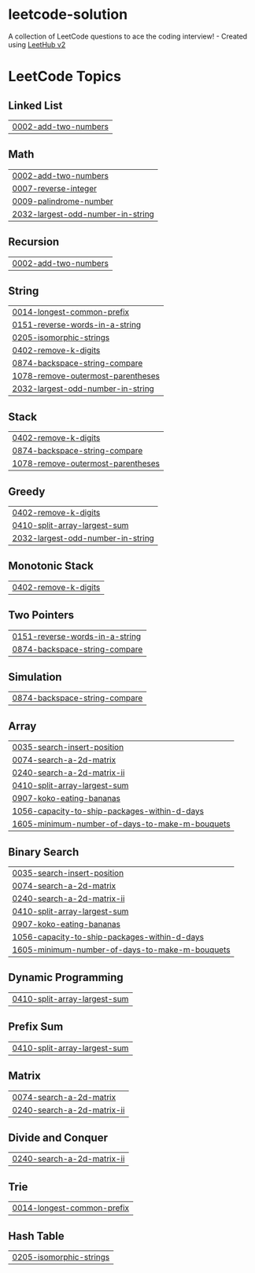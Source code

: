 # leetcode-solution
A collection of LeetCode questions to ace the coding interview! - Created using [LeetHub v2](https://github.com/arunbhardwaj/LeetHub-2.0)

<!---LeetCode Topics Start-->
# LeetCode Topics
## Linked List
|  |
| ------- |
| [0002-add-two-numbers](https://github.com/rajputishwar/leetcode-solution/tree/master/0002-add-two-numbers) |
## Math
|  |
| ------- |
| [0002-add-two-numbers](https://github.com/rajputishwar/leetcode-solution/tree/master/0002-add-two-numbers) |
| [0007-reverse-integer](https://github.com/rajputishwar/leetcode-solution/tree/master/0007-reverse-integer) |
| [0009-palindrome-number](https://github.com/rajputishwar/leetcode-solution/tree/master/0009-palindrome-number) |
| [2032-largest-odd-number-in-string](https://github.com/rajputishwar/leetcode-solution/tree/master/2032-largest-odd-number-in-string) |
## Recursion
|  |
| ------- |
| [0002-add-two-numbers](https://github.com/rajputishwar/leetcode-solution/tree/master/0002-add-two-numbers) |
## String
|  |
| ------- |
| [0014-longest-common-prefix](https://github.com/rajputishwar/leetcode-solution/tree/master/0014-longest-common-prefix) |
| [0151-reverse-words-in-a-string](https://github.com/rajputishwar/leetcode-solution/tree/master/0151-reverse-words-in-a-string) |
| [0205-isomorphic-strings](https://github.com/rajputishwar/leetcode-solution/tree/master/0205-isomorphic-strings) |
| [0402-remove-k-digits](https://github.com/rajputishwar/leetcode-solution/tree/master/0402-remove-k-digits) |
| [0874-backspace-string-compare](https://github.com/rajputishwar/leetcode-solution/tree/master/0874-backspace-string-compare) |
| [1078-remove-outermost-parentheses](https://github.com/rajputishwar/leetcode-solution/tree/master/1078-remove-outermost-parentheses) |
| [2032-largest-odd-number-in-string](https://github.com/rajputishwar/leetcode-solution/tree/master/2032-largest-odd-number-in-string) |
## Stack
|  |
| ------- |
| [0402-remove-k-digits](https://github.com/rajputishwar/leetcode-solution/tree/master/0402-remove-k-digits) |
| [0874-backspace-string-compare](https://github.com/rajputishwar/leetcode-solution/tree/master/0874-backspace-string-compare) |
| [1078-remove-outermost-parentheses](https://github.com/rajputishwar/leetcode-solution/tree/master/1078-remove-outermost-parentheses) |
## Greedy
|  |
| ------- |
| [0402-remove-k-digits](https://github.com/rajputishwar/leetcode-solution/tree/master/0402-remove-k-digits) |
| [0410-split-array-largest-sum](https://github.com/rajputishwar/leetcode-solution/tree/master/0410-split-array-largest-sum) |
| [2032-largest-odd-number-in-string](https://github.com/rajputishwar/leetcode-solution/tree/master/2032-largest-odd-number-in-string) |
## Monotonic Stack
|  |
| ------- |
| [0402-remove-k-digits](https://github.com/rajputishwar/leetcode-solution/tree/master/0402-remove-k-digits) |
## Two Pointers
|  |
| ------- |
| [0151-reverse-words-in-a-string](https://github.com/rajputishwar/leetcode-solution/tree/master/0151-reverse-words-in-a-string) |
| [0874-backspace-string-compare](https://github.com/rajputishwar/leetcode-solution/tree/master/0874-backspace-string-compare) |
## Simulation
|  |
| ------- |
| [0874-backspace-string-compare](https://github.com/rajputishwar/leetcode-solution/tree/master/0874-backspace-string-compare) |
## Array
|  |
| ------- |
| [0035-search-insert-position](https://github.com/rajputishwar/leetcode-solution/tree/master/0035-search-insert-position) |
| [0074-search-a-2d-matrix](https://github.com/rajputishwar/leetcode-solution/tree/master/0074-search-a-2d-matrix) |
| [0240-search-a-2d-matrix-ii](https://github.com/rajputishwar/leetcode-solution/tree/master/0240-search-a-2d-matrix-ii) |
| [0410-split-array-largest-sum](https://github.com/rajputishwar/leetcode-solution/tree/master/0410-split-array-largest-sum) |
| [0907-koko-eating-bananas](https://github.com/rajputishwar/leetcode-solution/tree/master/0907-koko-eating-bananas) |
| [1056-capacity-to-ship-packages-within-d-days](https://github.com/rajputishwar/leetcode-solution/tree/master/1056-capacity-to-ship-packages-within-d-days) |
| [1605-minimum-number-of-days-to-make-m-bouquets](https://github.com/rajputishwar/leetcode-solution/tree/master/1605-minimum-number-of-days-to-make-m-bouquets) |
## Binary Search
|  |
| ------- |
| [0035-search-insert-position](https://github.com/rajputishwar/leetcode-solution/tree/master/0035-search-insert-position) |
| [0074-search-a-2d-matrix](https://github.com/rajputishwar/leetcode-solution/tree/master/0074-search-a-2d-matrix) |
| [0240-search-a-2d-matrix-ii](https://github.com/rajputishwar/leetcode-solution/tree/master/0240-search-a-2d-matrix-ii) |
| [0410-split-array-largest-sum](https://github.com/rajputishwar/leetcode-solution/tree/master/0410-split-array-largest-sum) |
| [0907-koko-eating-bananas](https://github.com/rajputishwar/leetcode-solution/tree/master/0907-koko-eating-bananas) |
| [1056-capacity-to-ship-packages-within-d-days](https://github.com/rajputishwar/leetcode-solution/tree/master/1056-capacity-to-ship-packages-within-d-days) |
| [1605-minimum-number-of-days-to-make-m-bouquets](https://github.com/rajputishwar/leetcode-solution/tree/master/1605-minimum-number-of-days-to-make-m-bouquets) |
## Dynamic Programming
|  |
| ------- |
| [0410-split-array-largest-sum](https://github.com/rajputishwar/leetcode-solution/tree/master/0410-split-array-largest-sum) |
## Prefix Sum
|  |
| ------- |
| [0410-split-array-largest-sum](https://github.com/rajputishwar/leetcode-solution/tree/master/0410-split-array-largest-sum) |
## Matrix
|  |
| ------- |
| [0074-search-a-2d-matrix](https://github.com/rajputishwar/leetcode-solution/tree/master/0074-search-a-2d-matrix) |
| [0240-search-a-2d-matrix-ii](https://github.com/rajputishwar/leetcode-solution/tree/master/0240-search-a-2d-matrix-ii) |
## Divide and Conquer
|  |
| ------- |
| [0240-search-a-2d-matrix-ii](https://github.com/rajputishwar/leetcode-solution/tree/master/0240-search-a-2d-matrix-ii) |
## Trie
|  |
| ------- |
| [0014-longest-common-prefix](https://github.com/rajputishwar/leetcode-solution/tree/master/0014-longest-common-prefix) |
## Hash Table
|  |
| ------- |
| [0205-isomorphic-strings](https://github.com/rajputishwar/leetcode-solution/tree/master/0205-isomorphic-strings) |
<!---LeetCode Topics End-->